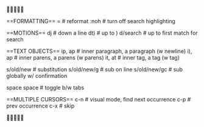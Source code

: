 📒📒📒📒📒


==FORMATTING==
=       # reformat
:noh    # turn off search highlighting 

==MOTIONS==
dj          # down a line
dt)         # up to )
d/search    # up to first match for search

==TEXT OBJECTS==
ip, ap    # inner paragraph, a paragraph (w newline)
i), ap    # inner parens, a parens (w parens)
it, at    # inner tag, a tag (w tag)

s/old/new       # substitution 
s/old/new/g     # sub on line
s/old/new/gc    # sub globally w/ confirmation

space space    # toggle b/w tabs

==MULTIPLE CURSORS==
c-n    # visual mode, find next occurrence
c-p    # prev occurrence
c-x    # skip


📒📒📒📒📒
